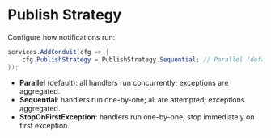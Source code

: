 # Publish Strategy

Configure how notifications run:

```csharp
services.AddConduit(cfg => {
    cfg.PublishStrategy = PublishStrategy.Sequential; // Parallel (default), Sequential, StopOnFirstException
});
```

- **Parallel** (default): all handlers run concurrently; exceptions are aggregated.
- **Sequential**: handlers run one-by-one; all are attempted; exceptions aggregated.
- **StopOnFirstException**: handlers run one-by-one; stop immediately on first exception.
